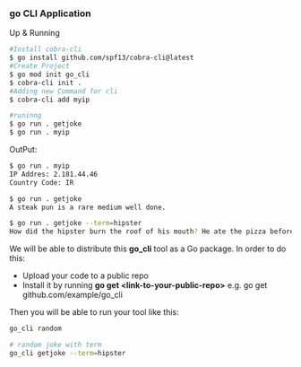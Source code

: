 ### go CLI Application

Up & Running
```sh
#Install cobra-cli
$ go install github.com/spf13/cobra-cli@latest
#Create Project
$ go mod init go_cli
$ cobra-cli init .
#Adding new Command for cli
$ cobra-cli add myip

#runinng
$ go run . getjoke
$ go run . myip
```

OutPut:
```sh
$ go run . myip   
IP Addres: 2.181.44.46
Country Code: IR

$ go run . getjoke
A steak pun is a rare medium well done.

$ go run . getjoke --term=hipster
How did the hipster burn the roof of his mouth? He ate the pizza before it was cool.
```

We will be able to distribute this **go_cli** tool as a Go package. In order to do this:

- Upload your code to a public repo
- Install it by running **go get \<link-to-your-public-repo\>** e.g. go get github.com/example/go_cli

Then you will be able to run your tool like this:
```sh
go_cli random

# random joke with term
go_cli getjoke --term=hipster
```